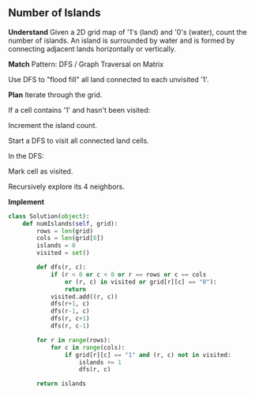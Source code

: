 ##  Number of Islands
**Understand**
Given a 2D grid map of '1's (land) and '0's (water), count the number of islands.
An island is surrounded by water and is formed by connecting adjacent lands horizontally or vertically.

**Match**
Pattern: DFS / Graph Traversal on Matrix

Use DFS to "flood fill" all land connected to each unvisited '1'.

**Plan**
Iterate through the grid.

If a cell contains '1' and hasn't been visited:

Increment the island count.

Start a DFS to visit all connected land cells.

In the DFS:

Mark cell as visited.

Recursively explore its 4 neighbors.

**Implement**
```python
class Solution(object):
    def numIslands(self, grid):
        rows = len(grid)
        cols = len(grid[0])
        islands = 0
        visited = set()

        def dfs(r, c):
            if (r < 0 or c < 0 or r == rows or c == cols 
                or (r, c) in visited or grid[r][c] == "0"):
                return 
            visited.add((r, c))
            dfs(r+1, c)
            dfs(r-1, c)
            dfs(r, c+1)
            dfs(r, c-1)

        for r in range(rows):
            for c in range(cols):
                if grid[r][c] == "1" and (r, c) not in visited:
                    islands += 1
                    dfs(r, c)

        return islands
```
